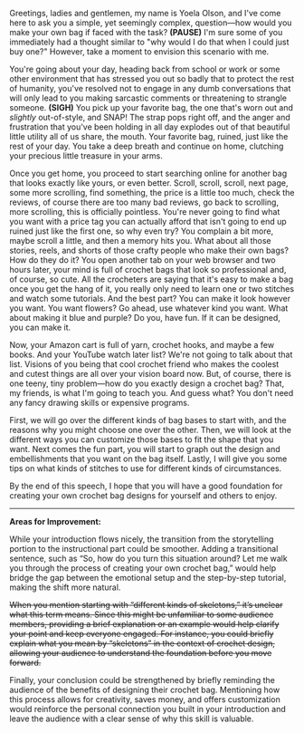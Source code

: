Greetings, ladies and gentlemen, my name is Yoela Olson, and I've come here to ask you a simple, yet seemingly complex, question—how would you make your own bag if faced with the task? **(PAUSE)** I'm sure some of you immediately had a thought similar to "why would I do that when I could just buy one?" However, take a moment to envision this scenario with me.

You're going about your day, heading back from school or work or some other environment that has stressed you out so badly that to protect the rest of humanity, you've resolved not to engage in any dumb conversations that will only lead to you making sarcastic comments or threatening to strangle someone. **(SIGH)** You pick up your favorite bag, the one that's worn out and *slightly* out-of-style, and SNAP! The strap pops right off, and the anger and frustration that you've been holding in all day explodes out of that beautiful little utility all of us share, the mouth. Your favorite bag, ruined, just like the rest of your day. You take a deep breath and continue on home, clutching your precious little treasure in your arms.

Once you get home, you proceed to start searching online for another bag that looks exactly like yours, or even better. Scroll, scroll, scroll, next page, some more scrolling, find something, the price is a little too much, check the reviews, of course there are too many bad reviews, go back to scrolling, more scrolling, this is officially pointless. You're never going to find what you want with a price tag you can actually afford that isn't going to end up ruined just like the first one, so why even try? You complain a bit more, maybe scroll a little, and then a memory hits you. What about all those  stories, reels, and shorts of those crafty people who make their own bags? How do they do it? You open another tab on your web browser and two hours later, your mind is full of crochet bags that look so professional and, of course, so cute. All the crocheters are saying that it's easy to make a bag once you get the hang of it, you really only need to learn one or two stitches and watch some tutorials. And the best part? You can make it look however you want. You want flowers? Go ahead, use whatever kind you want. What about making it blue and purple? Do you, have fun. If it can be designed, you can make it.

Now, your Amazon cart is full of yarn, crochet hooks, and maybe a few books. And your YouTube watch later list? We're not going to talk about that list. Visions of you being that cool crochet friend who makes the coolest and cutest things are all over your vision board now. But, of course, there is one teeny, tiny problem—how do you exactly design a crochet bag? That, my friends, is what I'm going to teach you. And guess what? You don't need any fancy drawing skills or expensive programs.

First, we will go over the different kinds of bag bases to start with, and the reasons why you might choose one over the other. Then, we will look at the different ways you can customize those bases to fit the shape that you want. Next comes the fun part, you will start to graph out the design and embellishments that you want on the bag itself. Lastly, I will give you some tips on what kinds of stitches to use for different kinds of circumstances.

By the end of this speech, I hope that you will have a good foundation for creating your own crochet bag designs for yourself and others to enjoy.

---

**Areas for Improvement:**

While your introduction flows nicely, the transition from the storytelling portion to the instructional part could be smoother. Adding a transitional sentence, such as “So, how do you turn this situation around? Let me walk you through the process of creating your own crochet bag,” would help bridge the gap between the emotional setup and the step-by-step tutorial, making the shift more natural.

~~When you mention starting with “different kinds of skeletons,” it’s unclear what this term means. Since this might be unfamiliar to some audience members, providing a brief explanation or an example would help clarify your point and keep everyone engaged. For instance, you could briefly explain what you mean by “skeletons” in the context of crochet design, allowing your audience to understand the foundation before you move forward.~~

Finally, your conclusion could be strengthened by briefly reminding the audience of the benefits of designing their crochet bag. Mentioning how this process allows for creativity, saves money, and offers customization would reinforce the personal connection you built in your introduction and leave the audience with a clear sense of why this skill is valuable.
